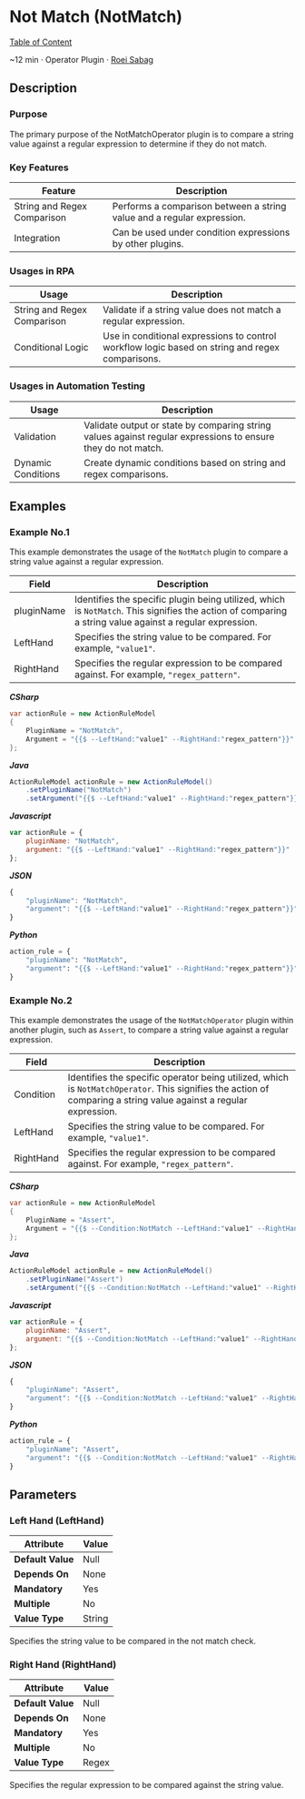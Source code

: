 # Not Match (NotMatch)

[Table of Content](../Home.md)  

~12 min · Operator Plugin · [Roei Sabag](https://www.linkedin.com/in/roei-sabag-247aa18/)

## Description

### Purpose

The primary purpose of the NotMatchOperator plugin is to compare a string value against a regular expression to determine if they do not match.

### Key Features

| Feature                     | Description                                                            |
|---------------------------- |------------------------------------------------------------------------|
| String and Regex Comparison | Performs a comparison between a string value and a regular expression. |
| Integration                 | Can be used under condition expressions by other plugins.              |

### Usages in RPA

| Usage                       | Description                                                                                     |
|-----------------------------|-------------------------------------------------------------------------------------------------|
| String and Regex Comparison | Validate if a string value does not match a regular expression.                                 |
| Conditional Logic           | Use in conditional expressions to control workflow logic based on string and regex comparisons. |

### Usages in Automation Testing

| Usage              | Description                                                                                                  |
|--------------------|--------------------------------------------------------------------------------------------------------------|
| Validation         | Validate output or state by comparing string values against regular expressions to ensure they do not match. |
| Dynamic Conditions | Create dynamic conditions based on string and regex comparisons.                                             |

## Examples

### Example No.1

This example demonstrates the usage of the `NotMatch` plugin to compare a string value against a regular expression.

| Field      | Description                                                                                                                                             |
|------------|---------------------------------------------------------------------------------------------------------------------------------------------------------|
| pluginName | Identifies the specific plugin being utilized, which is `NotMatch`. This signifies the action of comparing a string value against a regular expression. |
| LeftHand   | Specifies the string value to be compared. For example, `"value1"`.                                                                                   |
| RightHand  | Specifies the regular expression to be compared against. For example, `"regex_pattern"`.                                                              |

_**CSharp**_

```csharp
var actionRule = new ActionRuleModel
{
    PluginName = "NotMatch",
    Argument = "{{$ --LeftHand:"value1" --RightHand:"regex_pattern"}}"
};
```

_**Java**_

```java
ActionRuleModel actionRule = new ActionRuleModel()
    .setPluginName("NotMatch")
    .setArgument("{{$ --LeftHand:"value1" --RightHand:"regex_pattern"}}");
```

_**Javascript**_

```js
var actionRule = {
    pluginName: "NotMatch",
    argument: "{{$ --LeftHand:"value1" --RightHand:"regex_pattern"}}"
};
```

_**JSON**_

```js
{
    "pluginName": "NotMatch",
    "argument": "{{$ --LeftHand:"value1" --RightHand:"regex_pattern"}}"
}
```

_**Python**_

```python
action_rule = {
    "pluginName": "NotMatch",
    "argument": "{{$ --LeftHand:"value1" --RightHand:"regex_pattern"}}"
}
```
### Example No.2

This example demonstrates the usage of the `NotMatchOperator` plugin within another plugin, such as `Assert`, to compare a string value against a regular expression.

| Field     | Description                                                                                                                                                       |
|-----------|-------------------------------------------------------------------------------------------------------------------------------------------------------------------|
| Condition | Identifies the specific operator being utilized, which is `NotMatchOperator`. This signifies the action of comparing a string value against a regular expression. |
| LeftHand  | Specifies the string value to be compared. For example, `"value1"`.                                                                                             |
| RightHand | Specifies the regular expression to be compared against. For example, `"regex_pattern"`.                                                                        |

_**CSharp**_

```csharp
var actionRule = new ActionRuleModel
{
    PluginName = "Assert",
    Argument = "{{$ --Condition:NotMatch --LeftHand:"value1" --RightHand:"regex_pattern"}}"
};
```

_**Java**_

```java
ActionRuleModel actionRule = new ActionRuleModel()
    .setPluginName("Assert")
    .setArgument("{{$ --Condition:NotMatch --LeftHand:"value1" --RightHand:"regex_pattern"}}");
```

_**Javascript**_

```js
var actionRule = {
    pluginName: "Assert",
    argument: "{{$ --Condition:NotMatch --LeftHand:"value1" --RightHand:"regex_pattern"}}"
};
```

_**JSON**_

```js
{
    "pluginName": "Assert",
    "argument": "{{$ --Condition:NotMatch --LeftHand:"value1" --RightHand:"regex_pattern"}}"
}
```

_**Python**_

```python
action_rule = {
    "pluginName": "Assert",
    "argument": "{{$ --Condition:NotMatch --LeftHand:"value1" --RightHand:"regex_pattern"}}"
}
```

## Parameters

### Left Hand (LeftHand)

| Attribute         | Value             |
|-------------------|-------------------|
| **Default Value** | Null              |
| **Depends On**    | None              |
| **Mandatory**     | Yes               |
| **Multiple**      | No                |
| **Value Type**    | String            |

Specifies the string value to be compared in the not match check.

### Right Hand (RightHand)

| Attribute         | Value             |
|-------------------|-------------------|
| **Default Value** | Null              |
| **Depends On**    | None              |
| **Mandatory**     | Yes               |
| **Multiple**      | No                |
| **Value Type**    | Regex             |

Specifies the regular expression to be compared against the string value.
